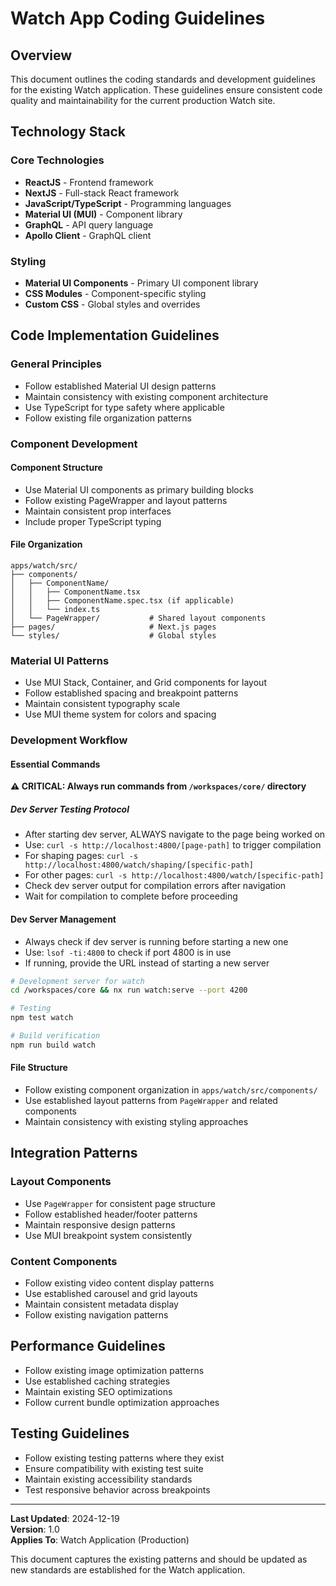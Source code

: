 # Watch App Coding Guidelines

## Overview

This document outlines the coding standards and development guidelines for the existing Watch application. These guidelines ensure consistent code quality and maintainability for the current production Watch site.

## Technology Stack

### Core Technologies

- **ReactJS** - Frontend framework
- **NextJS** - Full-stack React framework  
- **JavaScript/TypeScript** - Programming languages
- **Material UI (MUI)** - Component library
- **GraphQL** - API query language
- **Apollo Client** - GraphQL client

### Styling

- **Material UI Components** - Primary UI component library
- **CSS Modules** - Component-specific styling
- **Custom CSS** - Global styles and overrides

## Code Implementation Guidelines

### General Principles

- Follow established Material UI design patterns
- Maintain consistency with existing component architecture
- Use TypeScript for type safety where applicable
- Follow existing file organization patterns

### Component Development

#### Component Structure

- Use Material UI components as primary building blocks
- Follow existing PageWrapper and layout patterns
- Maintain consistent prop interfaces
- Include proper TypeScript typing

#### File Organization

```
apps/watch/src/
├── components/
│   ├── ComponentName/
│   │   ├── ComponentName.tsx
│   │   ├── ComponentName.spec.tsx (if applicable)
│   │   └── index.ts
│   └── PageWrapper/           # Shared layout components
├── pages/                     # Next.js pages
└── styles/                    # Global styles
```

### Material UI Patterns

- Use MUI Stack, Container, and Grid components for layout
- Follow established spacing and breakpoint patterns
- Maintain consistent typography scale
- Use MUI theme system for colors and spacing

### Development Workflow

#### Essential Commands

**⚠️ CRITICAL: Always run commands from `/workspaces/core/` directory**

##### Dev Server Testing Protocol
- After starting dev server, ALWAYS navigate to the page being worked on
- Use: `curl -s http://localhost:4800/[page-path]` to trigger compilation
- For shaping pages: `curl -s http://localhost:4800/watch/shaping/[specific-path]`
- For other pages: `curl -s http://localhost:4800/watch/[specific-path]`
- Check dev server output for compilation errors after navigation
- Wait for compilation to complete before proceeding

#### Dev Server Management
- Always check if dev server is running before starting a new one
- Use: `lsof -ti:4800` to check if port 4800 is in use
- If running, provide the URL instead of starting a new server

```bash
# Development server for watch
cd /workspaces/core && nx run watch:serve --port 4200

# Testing
npm test watch

# Build verification  
npm run build watch
```

#### File Structure

- Follow existing component organization in `apps/watch/src/components/`
- Use established layout patterns from `PageWrapper` and related components
- Maintain consistency with existing styling approaches

## Integration Patterns

### Layout Components

- Use `PageWrapper` for consistent page structure
- Follow established header/footer patterns
- Maintain responsive design patterns
- Use MUI breakpoint system consistently

### Content Components

- Follow existing video content display patterns
- Use established carousel and grid layouts
- Maintain consistent metadata display
- Follow existing navigation patterns

## Performance Guidelines

- Follow existing image optimization patterns
- Use established caching strategies
- Maintain existing SEO optimizations
- Follow current bundle optimization approaches

## Testing Guidelines

- Follow existing testing patterns where they exist
- Ensure compatibility with existing test suite
- Maintain existing accessibility standards
- Test responsive behavior across breakpoints

---

**Last Updated**: 2024-12-19  
**Version**: 1.0  
**Applies To**: Watch Application (Production)

This document captures the existing patterns and should be updated as new standards are established for the Watch application. 